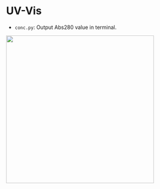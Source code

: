 # UV-Vis

<ul>
  <li><code>conc.py</code>: Output Abs280 value in terminal.
</ul>
<p>
  <img src="conc.png" width="400px">
</p>

